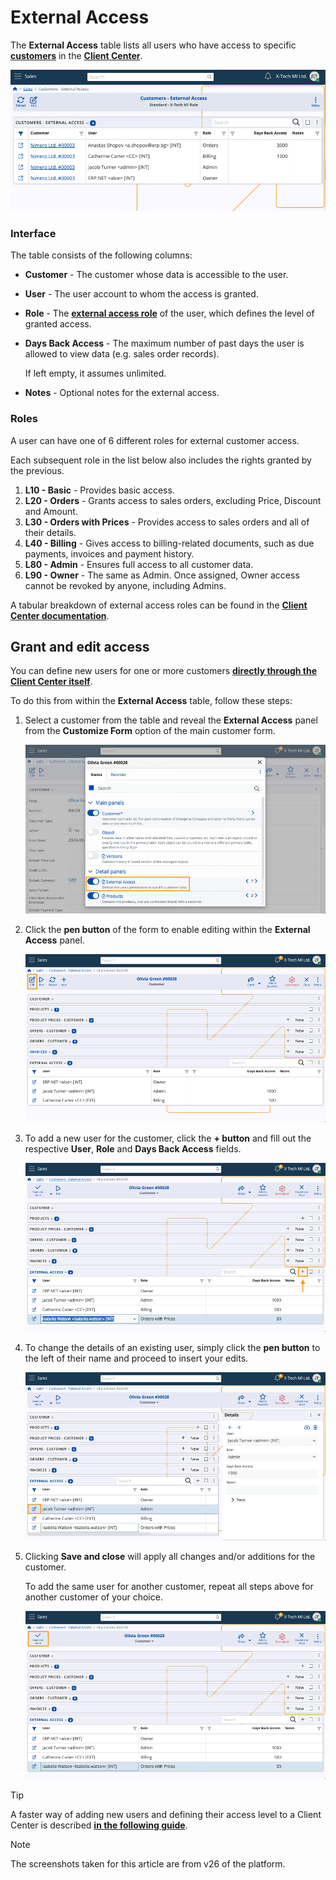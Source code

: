 # External Access

The **External Access** table lists all users who have access to specific **[customers](https://docs.erp.net/tech/modules/crm/sales/customers/index.html)** in the **[Client Center](https://docs.erp.net/tech/modules/crm/clientcenter/index.html)**.

![pictures](pictures/customers_external_access.png)

### Interface

The table consists of the following columns:

- **Customer** - The customer whose data is accessible to the user.
- **User** - The user account to whom the access is granted.
- **Role** - The **[external access role](https://docs.erp.net/tech/modules/crm/clientcenter/index.html#role-based-access)** of the user, which defines the level of granted access.
- **Days Back Access** - The maximum number of past days the user is allowed to view data (e.g. sales order records).
  
  If left empty, it assumes unlimited.

- **Notes** - Optional notes for the external access.

### Roles

A user can have one of 6 different roles for external customer access. 

Each subsequent role in the list below also includes the rights granted by the previous.

1. **L10 - Basic** - Provides basic access.
2. **L20 - Orders** - Grants access to sales orders, excluding Price, Discount and Amount. 
3. **L30 - Orders with Prices** - Provides access to sales orders and all of their details.
4. **L40 - Billing** - Gives access to billing-related documents, such as due payments, invoices and payment history.
5. **L80 - Admin** - Ensures full access to all customer data. 
6. **L90 - Owner** - The same as Admin. Once assigned, Owner access cannot be revoked by anyone, including Admins.

A tabular breakdown of external access roles can be found in the **[Client Center documentation](https://docs.erp.net/tech/modules/crm/clientcenter/index.html#role-based-access)**.

## Grant and edit access

You can define new users for one or more customers **[directly through the Client Center itself](https://docs.erp.net/tech/modules/crm/clientcenter/how-to/setup-a-new-user-account-26.html)**.

To do this from within the **External Access** table, follow these steps:

1. Select a customer from the table and reveal the **External Access** panel from the **Customize Form** option of the main customer form.

   ![pictures](pictures/customize_form.png)

2. Click the **pen button** of the form to enable editing within the **External Access** panel.

   ![pictures](pictures/pen_customer.png)

3. To add a new user for the customer, click the **+ button** and fill out the respective **User**, **Role** and **Days Back Access** fields.

   ![pictures](pictures/plus_user.png)

4. To change the details of an existing user, simply click the **pen button** to the left of their name and proceed to insert your edits.

   ![pictures](pictures/pen_user.png)

5. Clicking **Save and close** will apply all changes and/or additions for the customer.

   To add the same user for another customer, repeat all steps above for another customer of your choice.

    ![pictures](pictures/save_close.png)

> [!TIP]
> 
> A faster way of adding new users and defining their access level to a Client Center is described **[in the following guide](https://docs.erp.net/tech/modules/crm/clientcenter/how-to/setup-a-new-user-account-26.html)**.

> [!NOTE]
> 
> The screenshots taken for this article are from v26 of the platform.
